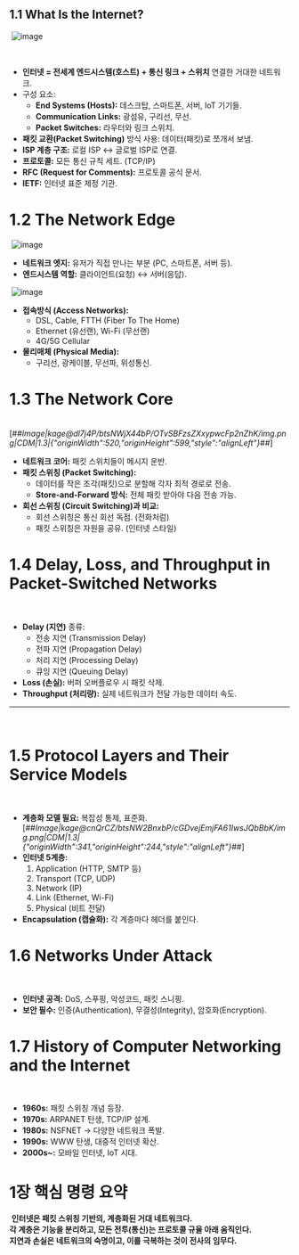 ## 1.1 What Is the Internet?
​
![image](https://github.com/user-attachments/assets/43d9e8f5-86c5-46f9-9c5d-f71f980df0c4)

​
-   **인터넷 = 전세계 엔드시스템(호스트) + 통신 링크 + 스위치** 연결한 거대한 네트워크.
-   구성 요소:
    -   **End Systems (Hosts):** 데스크탑, 스마트폰, 서버, IoT 기기들.
    -   **Communication Links:** 광섬유, 구리선, 무선.
    -   **Packet Switches:** 라우터와 링크 스위치.
-   **패킷 교환(Packet Switching)** 방식 사용: 데이터(패킷)로 쪼개서 보냄.
-   **ISP 계층 구조:** 로컬 ISP ↔ 글로벌 ISP로 연결.
-   **프로토콜:** 모든 통신 규칙 세트. (TCP/IP)
-   **RFC (Request for Comments):** 프로토콜 공식 문서.
-   **IETF:** 인터넷 표준 제정 기관.
​
# 1.2 The Network Edge
​
![image](https://github.com/user-attachments/assets/b017ed1b-eba3-47e5-b76d-c82b3a96c62b)

-   **네트워크 엣지:** 유저가 직접 만나는 부분 (PC, 스마트폰, 서버 등).
-   **엔드시스템 역할:** 클라이언트(요청) ↔ 서버(응답).

​
![image](https://github.com/user-attachments/assets/95faae90-fb5c-4cc3-bc3a-03187a2c9232)
​
-   **접속방식 (Access Networks):**
    -   DSL, Cable, FTTH (Fiber To The Home)
    -   Ethernet (유선랜), Wi-Fi (무선랜)
    -   4G/5G Cellular
-   **물리매체 (Physical Media):**
    -   구리선, 광케이블, 무선파, 위성통신.
​
# 1.3 The Network Core
​
[##_Image|kage@dl7j4P/btsNWjX44bP/OTvSBFzsZXxypwcFp2nZhK/img.png|CDM|1.3|{"originWidth":520,"originHeight":599,"style":"alignLeft"}_##]
​
-   **네트워크 코어:** 패킷 스위치들이 메시지 운반.
-   **패킷 스위칭 (Packet Switching):**
    -   데이터를 작은 조각(패킷)으로 분할해 각자 최적 경로로 전송.
    -   **Store-and-Forward 방식:** 전체 패킷 받아야 다음 전송 가능.
-   **회선 스위칭 (Circuit Switching)과 비교:**
    -   회선 스위칭은 통신 회선 독점. (전화처럼)
    -   패킷 스위칭은 자원을 공유. (인터넷 스타일)
​
# 1.4 Delay, Loss, and Throughput in Packet-Switched Networks
​
-   **Delay (지연)** 종류:
    -   전송 지연 (Transmission Delay)
    -   전파 지연 (Propagation Delay)
    -   처리 지연 (Processing Delay)
    -   큐잉 지연 (Queuing Delay)
-   **Loss (손실):** 버퍼 오버플로우 시 패킷 삭제.
-   **Throughput (처리량):** 실제 네트워크가 전달 가능한 데이터 속도.
​
---
​
# 1.5 Protocol Layers and Their Service Models
​
-   **계층화 모델 필요:** 복잡성 통제, 표준화.
​
[##_Image|kage@cnQrCZ/btsNW2BnxbP/cGDvejEmjFA61IwsJQbBbK/img.png|CDM|1.3|{"originWidth":341,"originHeight":244,"style":"alignLeft"}_##]
​
-   **인터넷 5계층:**
    1.  Application (HTTP, SMTP 등)
    2.  Transport (TCP, UDP)
    3.  Network (IP)
    4.  Link (Ethernet, Wi-Fi)
    5.  Physical (비트 전달)
-   **Encapsulation (캡슐화):** 각 계층마다 헤더를 붙인다.
​
# 1.6 Networks Under Attack
​
-   **인터넷 공격:** DoS, 스푸핑, 악성코드, 패킷 스니핑.
-   **보안 필수:** 인증(Authentication), 무결성(Integrity), 암호화(Encryption).
​
# 1.7 History of Computer Networking and the Internet
​
-   **1960s:** 패킷 스위칭 개념 등장.
-   **1970s:** ARPANET 탄생, TCP/IP 설계.
-   **1980s:** NSFNET → 다양한 네트워크 폭발.
-   **1990s:** WWW 탄생, 대중적 인터넷 확산.
-   **2000s~:** 모바일 인터넷, IoT 시대.
​
# 1장 핵심 명령 요약
​
**인터넷은 패킷 스위칭 기반의, 계층화된 거대 네트워크다.**  
**각 계층은 기능을 분리하고, 모든 전투(통신)는 프로토콜 규율 아래 움직인다.**  
**지연과 손실은 네트워크의 숙명이고, 이를 극복하는 것이 전사의 임무다.**
